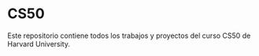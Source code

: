 # CS50
Este repositorio contiene todos los trabajos y proyectos del curso CS50 de Harvard University.
